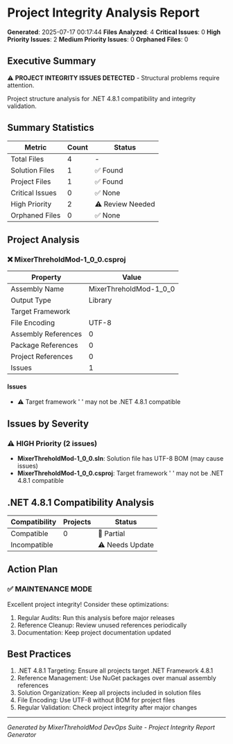 ﻿# Project Integrity Analysis Report

**Generated**: 2025-07-17 00:17:44
**Files Analyzed**: 4
**Critical Issues**: 0
**High Priority Issues**: 2
**Medium Priority Issues**: 0
**Orphaned Files**: 0

## Executive Summary

⚠️ **PROJECT INTEGRITY ISSUES DETECTED** - Structural problems require attention.

Project structure analysis for .NET 4.8.1 compatibility and integrity validation.

## Summary Statistics

| Metric | Count | Status |
|--------|-------|--------|
| Total Files | 4 | - |
| Solution Files | 1 | ✅ Found |
| Project Files | 1 | ✅ Found |
| Critical Issues | 0 | ✅ None |
| High Priority | 2 | ⚠️ Review Needed |
| Orphaned Files | 0 | ✅ None |

## Project Analysis

### ❌ MixerThreholdMod-1_0_0.csproj

| Property | Value |
|----------|-------|
| Assembly Name |  MixerThreholdMod-1_0_0     |
| Output Type |  Library     |
| Target Framework |       |
| File Encoding | UTF-8 |
| Assembly References | 0 |
| Package References | 0 |
| Project References | 0 |
| Issues | 1 |

#### Issues

- ⚠️ Target framework '     ' may not be .NET 4.8.1 compatible

## Issues by Severity

### ⚠️ HIGH Priority (2 issues)

- **MixerThreholdMod-1_0_0.sln**: Solution file has UTF-8 BOM (may cause issues)
- **MixerThreholdMod-1_0_0.csproj**: Target framework '     ' may not be .NET 4.8.1 compatible

## .NET 4.8.1 Compatibility Analysis

| Compatibility | Projects | Status |
|---------------|----------|--------|
| Compatible | 0 | 📝 Partial |
| Incompatible |  | ⚠️ Needs Update |

## Action Plan

### ✅ MAINTENANCE MODE

Excellent project integrity! Consider these optimizations:

1. Regular Audits: Run this analysis before major releases
2. Reference Cleanup: Review unused references periodically
3. Documentation: Keep project documentation updated

## Best Practices

1. .NET 4.8.1 Targeting: Ensure all projects target .NET Framework 4.8.1
2. Reference Management: Use NuGet packages over manual assembly references
3. Solution Organization: Keep all projects included in solution files
4. File Encoding: Use UTF-8 without BOM for project files
5. Regular Validation: Check project integrity after major changes

---

*Generated by MixerThreholdMod DevOps Suite - Project Integrity Report Generator*
